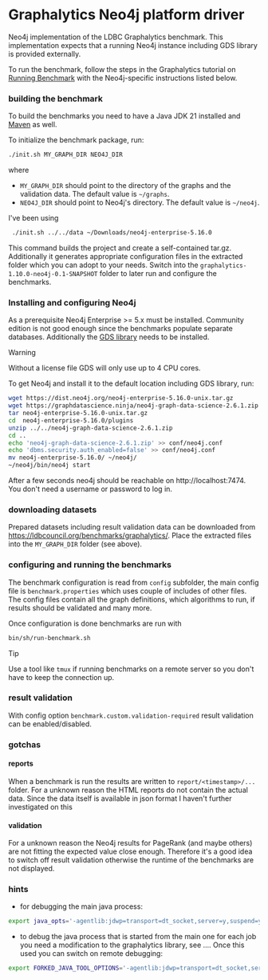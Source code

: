 # Graphalytics Neo4j platform driver

Neo4j implementation of the LDBC Graphalytics benchmark. 
This implementation expects that a running Neo4j instance including GDS library is provided externally.

To run the benchmark, follow the steps in the Graphalytics tutorial on [Running Benchmark](https://github.com/ldbc/ldbc_graphalytics/wiki/Manual%3A-Running-Benchmark) with the Neo4j-specific instructions listed below.

### building the benchmark


To build the benchmarks you need to have a Java JDK 21 installed and [Maven](https://maven.apache.org/) as well.

To initialize the benchmark package, run:

```bash
./init.sh MY_GRAPH_DIR NEO4J_DIR 
```
where

* `MY_GRAPH_DIR` should point to the directory of the graphs and the validation data. The default value is `~/graphs`.
* `NEO4J_DIR` should point to Neo4j's directory. The default value is `~/neo4j`.

I've been using
```bash
 ./init.sh ../../data ~/Downloads/neo4j-enterprise-5.16.0    
 ```

This command builds the project and create a self-contained tar.gz. 
Additionally it generates appropriate configuration files in the extracted folder which you can adopt to your needs.
Switch into the `graphalytics-1.10.0-neo4j-0.1-SNAPSHOT` folder to later run and configure the benchmarks.


### Installing and configuring Neo4j

As a prerequisite Neo4j Enterprise >= 5.x must be installed.
Community edition is not good enough since the benchmarks populate separate databases.
Additionally the [GDS library](https://neo4j.com/docs/graph-data-science/current/) needs to be installed.

> [!WARNING]  
> Without a license file GDS will only use up to 4 CPU cores. 

To get Neo4j and install it to the default location including GDS library, run:

```bash
wget https://dist.neo4j.org/neo4j-enterprise-5.16.0-unix.tar.gz
wget https://graphdatascience.ninja/neo4j-graph-data-science-2.6.1.zip
tar neo4j-enterprise-5.16.0-unix.tar.gz
cd  neo4j-enterprise-5.16.0/plugins
unzip ../../neo4j-graph-data-science-2.6.1.zip
cd ..
echo 'neo4j-graph-data-science-2.6.1.zip' >> conf/neo4j.conf
echo 'dbms.security.auth_enabled=false' >> conf/neo4j.conf
mv neo4j-enterprise-5.16.0/ ~/neo4j/
~/neo4j/bin/neo4j start
```

After a few seconds neo4j should be reachable on http://localhost:7474. 
You don't need a username or password to log in.

### downloading datasets

Prepared datasets including result validation data can be downloaded from https://ldbcouncil.org/benchmarks/graphalytics/.
Place the extracted files into the `MY_GRAPH_DIR` folder (see above).

### configuring and running the benchmarks

The benchmark configuration is read from `config` subfolder, the main config file is `benchmark.properties` which uses couple of includes of other files.
The config files contain all the graph definitions, which algorithms to run, if results should be validated and many more.

Once configuration is done benchmarks are run with

```bash
bin/sh/run-benchmark.sh
```

> [!TIP]
> Use a tool like `tmux` if running benchmarks on a remote server so you don't have to keep the connection up.

### result validation

With config option `benchmark.custom.validation-required` result validation can be enabled/disabled.

### gotchas

#### reports

When a benchmark is run the results are written to `report/<timestamp>/...` folder. 
For a unknown reason the HTML reports do not contain the actual data. 
Since the data itself is available in json format I haven't further investigated on this

#### validation

For a unknown reason the Neo4j results for PageRank (and maybe others) are not fitting the expected value close enough.
Therefore it's a good idea to switch off result validation otherwise the runtime of the benchmarks are not displayed.


### hints

* for debugging the main java process: 

```bash
export java_opts='-agentlib:jdwp=transport=dt_socket,server=y,suspend=y,address=5005'
```
* to debug the java process that is started from the main one for each job you need a modification to the graphalytics library, see ....
Once this used you can switch on remote debugging:

```bash
export FORKED_JAVA_TOOL_OPTIONS='-agentlib:jdwp=transport=dt_socket,server=y,suspend=y,address=5006'
```


